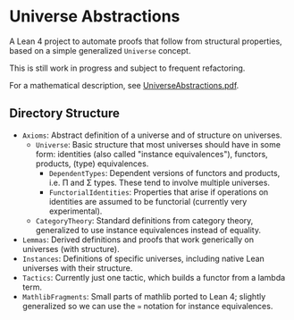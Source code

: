 # Universe Abstractions

A Lean 4 project to automate proofs that follow from structural properties, based on a simple generalized `Universe` concept.

This is still work in progress and subject to frequent refactoring.

For a mathematical description, see [UniverseAbstractions.pdf](UniverseAbstractions/Doc/UniverseAbstractions.pdf).

## Directory Structure

* `Axioms`: Abstract definition of a universe and of structure on universes.
  * `Universe`: Basic structure that most universes should have in some form: identities (also called "instance equivalences"), functors, products, (type) equivalences.
    * `DependentTypes`: Dependent versions of functors and products, i.e. Π and Σ types. These tend to involve multiple universes.
    * `FunctorialIdentities`: Properties that arise if operations on identities are assumed to be functorial (currently very experimental).
  * `CategoryTheory`: Standard definitions from category theory, generalized to use instance equivalences instead of equality.
* `Lemmas`: Derived definitions and proofs that work generically on universes (with structure).
* `Instances`: Definitions of specific universes, including native Lean universes with their structure.
* `Tactics`: Currently just one tactic, which builds a functor from a lambda term.
* `MathlibFragments`: Small parts of mathlib ported to Lean 4; slightly generalized so we can use the `≃` notation for instance equivalences.
